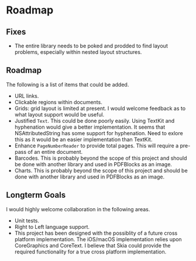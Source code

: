 #  Roadmap

## Fixes
* The entire library needs to be poked and prodded to find layout problems, especially within nested layout structures.

## Roadmap
The following is a list of items that could be added. 

* URL links.
* Clickable regions within documents.
* Grids: grid layout is limited at present. I would welcome feedback as to what layout support would be useful.
* Justified `Text`. This could be done poorly easily. Using TextKit and hyphenation would give a better implementation. It seems that NSAttributedString has some support for hyphenation. Need to exlore this as it would be an easier implementation than TextKit.
* Enhance `PageNumberReader` to provide total pages. This will require a pre-pass of an entire document.
* Barcodes. This is probably beyond the scope of this project and should be done with another library and used in PDFBlocks as an image.
* Charts. This is probably beyond the scope of this project and should be done with another library and used in PDFBlocks as an image.

## Longterm Goals
I would highly welcome collaboration in the following areas.
* Unit tests.
* Right to Left language support.
* This project has been designed with the possiblity of a future cross platform implementation. The iOS/macOS implementation relies upon CoreGraphics and CoreText. I believe that Skia could provide the required functionality for a true cross platform implementation.




